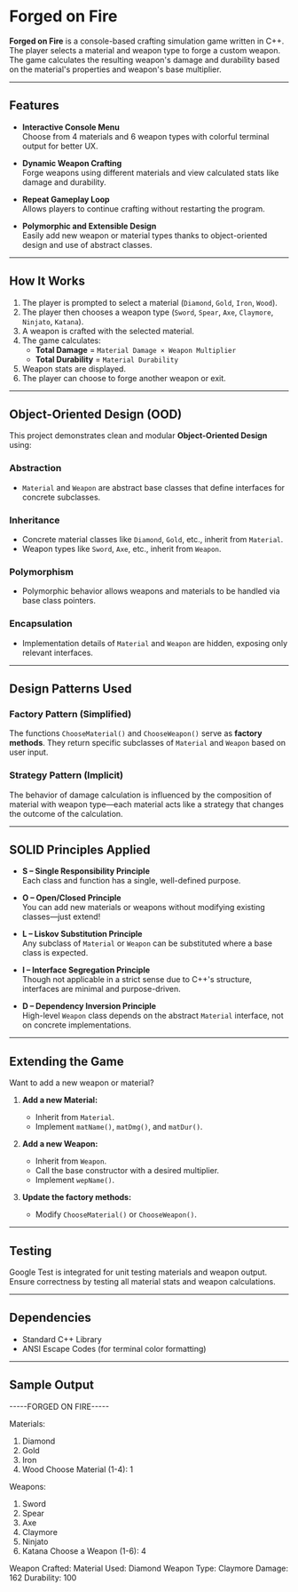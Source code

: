#  Forged on Fire 

**Forged on Fire** is a console-based crafting simulation game written in C++. The player selects a material and weapon type to forge a custom weapon. The game calculates the resulting weapon's damage and durability based on the material's properties and weapon's base multiplier.

---

##  Features

-  **Interactive Console Menu**  
  Choose from 4 materials and 6 weapon types with colorful terminal output for better UX.

-  **Dynamic Weapon Crafting**  
  Forge weapons using different materials and view calculated stats like damage and durability.

-  **Repeat Gameplay Loop**  
  Allows players to continue crafting without restarting the program.

-  **Polymorphic and Extensible Design**  
  Easily add new weapon or material types thanks to object-oriented design and use of abstract classes.

---

##  How It Works

1. The player is prompted to select a material (`Diamond`, `Gold`, `Iron`, `Wood`).
2. The player then chooses a weapon type (`Sword`, `Spear`, `Axe`, `Claymore`, `Ninjato`, `Katana`).
3. A weapon is crafted with the selected material.
4. The game calculates:
   - **Total Damage** = `Material Damage × Weapon Multiplier`
   - **Total Durability** = `Material Durability`
5. Weapon stats are displayed.
6. The player can choose to forge another weapon or exit.

---

##  Object-Oriented Design (OOD)

This project demonstrates clean and modular **Object-Oriented Design** using:

###  Abstraction
- `Material` and `Weapon` are abstract base classes that define interfaces for concrete subclasses.

###  Inheritance
- Concrete material classes like `Diamond`, `Gold`, etc., inherit from `Material`.
- Weapon types like `Sword`, `Axe`, etc., inherit from `Weapon`.

###  Polymorphism
- Polymorphic behavior allows weapons and materials to be handled via base class pointers.

###  Encapsulation
- Implementation details of `Material` and `Weapon` are hidden, exposing only relevant interfaces.

---

##  Design Patterns Used

###  Factory Pattern (Simplified)
The functions `ChooseMaterial()` and `ChooseWeapon()` serve as **factory methods**. They return specific subclasses of `Material` and `Weapon` based on user input.

###  Strategy Pattern (Implicit)
The behavior of damage calculation is influenced by the composition of material with weapon type—each material acts like a strategy that changes the outcome of the calculation.

---

##  SOLID Principles Applied

- **S – Single Responsibility Principle**  
  Each class and function has a single, well-defined purpose.

- **O – Open/Closed Principle**  
  You can add new materials or weapons without modifying existing classes—just extend!

- **L – Liskov Substitution Principle**  
  Any subclass of `Material` or `Weapon` can be substituted where a base class is expected.

- **I – Interface Segregation Principle**  
  Though not applicable in a strict sense due to C++'s structure, interfaces are minimal and purpose-driven.

- **D – Dependency Inversion Principle**  
  High-level `Weapon` class depends on the abstract `Material` interface, not on concrete implementations.

---

##  Extending the Game

Want to add a new weapon or material?

1. **Add a new Material:**
   - Inherit from `Material`.
   - Implement `matName()`, `matDmg()`, and `matDur()`.

2. **Add a new Weapon:**
   - Inherit from `Weapon`.
   - Call the base constructor with a desired multiplier.
   - Implement `wepName()`.

3. **Update the factory methods:**
   - Modify `ChooseMaterial()` or `ChooseWeapon()`.

---

##  Testing

Google Test is integrated for unit testing materials and weapon output.  
Ensure correctness by testing all material stats and weapon calculations.

---

##  Dependencies

- Standard C++ Library
- ANSI Escape Codes (for terminal color formatting)

---

##  Sample Output

-----FORGED ON FIRE-----

Materials:
1. Diamond
2. Gold
3. Iron
4. Wood
Choose Material (1-4): 1

Weapons:
1. Sword
2. Spear
3. Axe
4. Claymore
5. Ninjato
6. Katana
Choose a Weapon (1-6): 4

Weapon Crafted:
Material Used: Diamond
Weapon Type: Claymore
Damage: 162
Durability: 100
